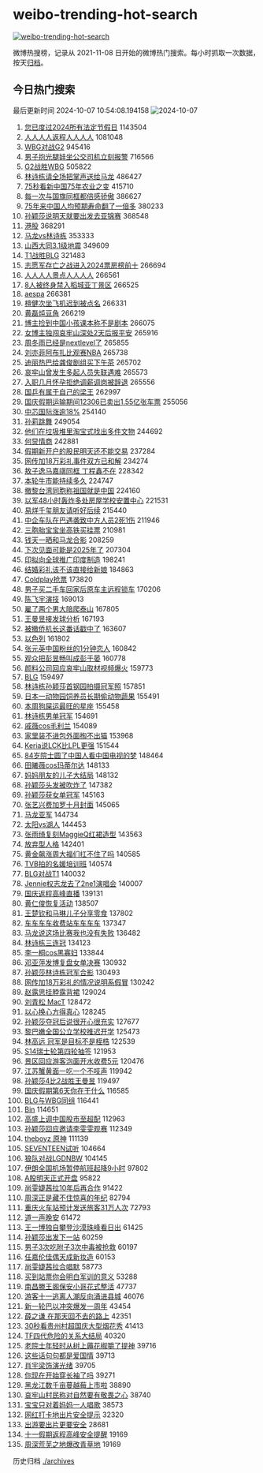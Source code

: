 # weibo-trending-hot-search

[![weibo-trending-hot-search](https://github.com/ameizi/weibo-trending-hot-search/actions/workflows/ci.yml/badge.svg)](https://github.com/ameizi/weibo-trending-hot-search/actions/workflows/ci.yml)

微博热搜榜，记录从 2021-11-08 日开始的微博热门搜索。每小时抓取一次数据，按天[归档](./archives)。

## 今日热门搜索

<!-- BEGIN --> 
最后更新时间 2024-10-07 10:54:08.194158 
![2024-10-07](https://imgs-storage.s3.us-east-005.backblazeb2.com/20241007/2024-10-07.png?versionId=4_z8fbbed132d73df8689c40f13_f114a6f9c9efbf4c6_d20241007_m025408_c005_v0501025_t0023_u01728269648126) 
1. [您已度过2024所有法定节假日](https://s.weibo.com/weibo?q=%E6%82%A8%E5%B7%B2%E5%BA%A6%E8%BF%872024%E6%89%80%E6%9C%89%E6%B3%95%E5%AE%9A%E8%8A%82%E5%81%87%E6%97%A5&t=31&band_rank=2&Refer=top) 1143504
1. [人人人人返程人人人人](https://s.weibo.com/weibo?q=%23%E4%BA%BA%E4%BA%BA%E4%BA%BA%E4%BA%BA%E8%BF%94%E7%A8%8B%E4%BA%BA%E4%BA%BA%E4%BA%BA%E4%BA%BA%23&t=31&band_rank=8&Refer=top) 1081048
1. [WBG对战G2](https://s.weibo.com/weibo?q=%23WBG%E5%AF%B9%E6%88%98G2%23&t=31&band_rank=1&Refer=top) 945416
1. [男子抱光腿娃坐公交司机立刻报警](https://s.weibo.com/weibo?q=%23%E7%94%B7%E5%AD%90%E6%8A%B1%E5%85%89%E8%85%BF%E5%A8%83%E5%9D%90%E5%85%AC%E4%BA%A4%E5%8F%B8%E6%9C%BA%E7%AB%8B%E5%88%BB%E6%8A%A5%E8%AD%A6%23&t=31&band_rank=7&Refer=top) 716566
1. [G2战胜WBG](https://s.weibo.com/weibo?q=G2%E6%88%98%E8%83%9CWBG&t=31&band_rank=15&Refer=top) 505822
1. [林诗栋请全场把掌声送给马龙](https://s.weibo.com/weibo?q=%23%E6%9E%97%E8%AF%97%E6%A0%8B%E8%AF%B7%E5%85%A8%E5%9C%BA%E6%8A%8A%E6%8E%8C%E5%A3%B0%E9%80%81%E7%BB%99%E9%A9%AC%E9%BE%99%23&t=31&band_rank=2&Refer=top) 486427
1. [75秒看新中国75年农业之变](https://s.weibo.com/weibo?q=%2375%E7%A7%92%E7%9C%8B%E6%96%B0%E4%B8%AD%E5%9B%BD75%E5%B9%B4%E5%86%9C%E4%B8%9A%E4%B9%8B%E5%8F%98%23&t=31&band_rank=3&Refer=top) 415710
1. [每一次与国旗同框都倍感骄傲](https://s.weibo.com/weibo?q=%23%E6%AF%8F%E4%B8%80%E6%AC%A1%E4%B8%8E%E5%9B%BD%E6%97%97%E5%90%8C%E6%A1%86%E9%83%BD%E5%80%8D%E6%84%9F%E9%AA%84%E5%82%B2%23&t=31&band_rank=3&Refer=top) 386627
1. [75年来中国人均预期寿命翻了一倍多](https://s.weibo.com/weibo?q=%2375%E5%B9%B4%E6%9D%A5%E4%B8%AD%E5%9B%BD%E4%BA%BA%E5%9D%87%E9%A2%84%E6%9C%9F%E5%AF%BF%E5%91%BD%E7%BF%BB%E4%BA%86%E4%B8%80%E5%80%8D%E5%A4%9A%23&t=31&band_rank=4&Refer=top) 380233
1. [孙颖莎说明天就要出发去亚锦赛](https://s.weibo.com/weibo?q=%23%E5%AD%99%E9%A2%96%E8%8E%8E%E8%AF%B4%E6%98%8E%E5%A4%A9%E5%B0%B1%E8%A6%81%E5%87%BA%E5%8F%91%E5%8E%BB%E4%BA%9A%E9%94%A6%E8%B5%9B%23&t=31&band_rank=4&Refer=top) 368548
1. [港股](https://s.weibo.com/weibo?q=%23%E6%B8%AF%E8%82%A1%23&t=31&band_rank=5&Refer=top) 368291
1. [马龙vs林诗栋](https://s.weibo.com/weibo?q=%23%E9%A9%AC%E9%BE%99vs%E6%9E%97%E8%AF%97%E6%A0%8B%23&t=31&band_rank=5&Refer=top) 353333
1. [山西大同3.1级地震](https://s.weibo.com/weibo?q=%23%E5%B1%B1%E8%A5%BF%E5%A4%A7%E5%90%8C3.1%E7%BA%A7%E5%9C%B0%E9%9C%87%23&t=31&band_rank=6&Refer=top) 349609
1. [T1战胜BLG](https://s.weibo.com/weibo?q=T1%E6%88%98%E8%83%9CBLG&t=31&band_rank=6&Refer=top) 321483
1. [志愿军存亡之战进入2024票房榜前十](https://s.weibo.com/weibo?q=%23%E5%BF%97%E6%84%BF%E5%86%9B%E5%AD%98%E4%BA%A1%E4%B9%8B%E6%88%98%E8%BF%9B%E5%85%A52024%E7%A5%A8%E6%88%BF%E6%A6%9C%E5%89%8D%E5%8D%81%23&t=31&band_rank=9&Refer=top) 266694
1. [人人人人景点人人人人](https://s.weibo.com/weibo?q=%23%E4%BA%BA%E4%BA%BA%E4%BA%BA%E4%BA%BA%E6%99%AF%E7%82%B9%E4%BA%BA%E4%BA%BA%E4%BA%BA%E4%BA%BA%23&t=31&band_rank=10&Refer=top) 266561
1. [8人被终身禁入稻城亚丁景区](https://s.weibo.com/weibo?q=%238%E4%BA%BA%E8%A2%AB%E7%BB%88%E8%BA%AB%E7%A6%81%E5%85%A5%E7%A8%BB%E5%9F%8E%E4%BA%9A%E4%B8%81%E6%99%AF%E5%8C%BA%23&t=31&band_rank=11&Refer=top) 266525
1. [aespa](https://s.weibo.com/weibo?q=aespa&t=31&band_rank=12&Refer=top) 266381
1. [檀健次坐飞机迟到被点名](https://s.weibo.com/weibo?q=%23%E6%AA%80%E5%81%A5%E6%AC%A1%E5%9D%90%E9%A3%9E%E6%9C%BA%E8%BF%9F%E5%88%B0%E8%A2%AB%E7%82%B9%E5%90%8D%23&t=31&band_rank=13&Refer=top) 266331
1. [黄磊炖豆角](https://s.weibo.com/weibo?q=%E9%BB%84%E7%A3%8A%E7%82%96%E8%B1%86%E8%A7%92&t=31&band_rank=14&Refer=top) 266219
1. [博主捡到中国小孩课本称不是剧本](https://s.weibo.com/weibo?q=%23%E5%8D%9A%E4%B8%BB%E6%8D%A1%E5%88%B0%E4%B8%AD%E5%9B%BD%E5%B0%8F%E5%AD%A9%E8%AF%BE%E6%9C%AC%E7%A7%B0%E4%B8%8D%E6%98%AF%E5%89%A7%E6%9C%AC%23&t=31&band_rank=16&Refer=top) 266075
1. [女博主独闯哀牢山深处2天后报平安](https://s.weibo.com/weibo?q=%23%E5%A5%B3%E5%8D%9A%E4%B8%BB%E7%8B%AC%E9%97%AF%E5%93%80%E7%89%A2%E5%B1%B1%E6%B7%B1%E5%A4%842%E5%A4%A9%E5%90%8E%E6%8A%A5%E5%B9%B3%E5%AE%89%23&t=31&band_rank=17&Refer=top) 265916
1. [周冬雨已经是nextlevel了](https://s.weibo.com/weibo?q=%E5%91%A8%E5%86%AC%E9%9B%A8%E5%B7%B2%E7%BB%8F%E6%98%AFnextlevel%E4%BA%86&t=31&band_rank=18&Refer=top) 265855
1. [刘亦菲阿布扎比观赛NBA](https://s.weibo.com/weibo?q=%23%E5%88%98%E4%BA%A6%E8%8F%B2%E9%98%BF%E5%B8%83%E6%89%8E%E6%AF%94%E8%A7%82%E8%B5%9BNBA%23&t=31&band_rank=19&Refer=top) 265738
1. [迪丽热巴给龚俊剧组买下午茶](https://s.weibo.com/weibo?q=%E8%BF%AA%E4%B8%BD%E7%83%AD%E5%B7%B4%E7%BB%99%E9%BE%9A%E4%BF%8A%E5%89%A7%E7%BB%84%E4%B9%B0%E4%B8%8B%E5%8D%88%E8%8C%B6&t=31&band_rank=20&Refer=top) 265702
1. [哀牢山曾发生多起人员失联遇难](https://s.weibo.com/weibo?q=%23%E5%93%80%E7%89%A2%E5%B1%B1%E6%9B%BE%E5%8F%91%E7%94%9F%E5%A4%9A%E8%B5%B7%E4%BA%BA%E5%91%98%E5%A4%B1%E8%81%94%E9%81%87%E9%9A%BE%23&t=31&band_rank=21&Refer=top) 265573
1. [入职几月怀孕拒绝调薪调岗被辞退](https://s.weibo.com/weibo?q=%23%E5%85%A5%E8%81%8C%E5%87%A0%E6%9C%88%E6%80%80%E5%AD%95%E6%8B%92%E7%BB%9D%E8%B0%83%E8%96%AA%E8%B0%83%E5%B2%97%E8%A2%AB%E8%BE%9E%E9%80%80%23&t=31&band_rank=22&Refer=top) 265556
1. [国乒有属于自己的梁王](https://s.weibo.com/weibo?q=%E5%9B%BD%E4%B9%92%E6%9C%89%E5%B1%9E%E4%BA%8E%E8%87%AA%E5%B7%B1%E7%9A%84%E6%A2%81%E7%8E%8B&t=31&band_rank=32&Refer=top) 262997
1. [国庆假期运输期间12306已卖出1.55亿张车票](https://s.weibo.com/weibo?q=%23%E5%9B%BD%E5%BA%86%E5%81%87%E6%9C%9F%E8%BF%90%E8%BE%93%E6%9C%9F%E9%97%B412306%E5%B7%B2%E5%8D%96%E5%87%BA1.55%E4%BA%BF%E5%BC%A0%E8%BD%A6%E7%A5%A8%23&t=31&band_rank=9&Refer=top) 255056
1. [中芯国际涨逾18%](https://s.weibo.com/weibo?q=%23%E4%B8%AD%E8%8A%AF%E5%9B%BD%E9%99%85%E6%B6%A8%E9%80%BE18%25%23&t=31&band_rank=10&Refer=top) 254140
1. [孙莉跳舞](https://s.weibo.com/weibo?q=%E5%AD%99%E8%8E%89%E8%B7%B3%E8%88%9E&t=31&band_rank=11&Refer=top) 249054
1. [他们在垃圾堆里淘宝式找出多件文物](https://s.weibo.com/weibo?q=%23%E4%BB%96%E4%BB%AC%E5%9C%A8%E5%9E%83%E5%9C%BE%E5%A0%86%E9%87%8C%E6%B7%98%E5%AE%9D%E5%BC%8F%E6%89%BE%E5%87%BA%E5%A4%9A%E4%BB%B6%E6%96%87%E7%89%A9%23&t=31&band_rank=10&Refer=top) 244692
1. [何炅情商](https://s.weibo.com/weibo?q=%E4%BD%95%E7%82%85%E6%83%85%E5%95%86&t=31&band_rank=13&Refer=top) 242881
1. [假期新开户的股民明天还不能交易](https://s.weibo.com/weibo?q=%23%E5%81%87%E6%9C%9F%E6%96%B0%E5%BC%80%E6%88%B7%E7%9A%84%E8%82%A1%E6%B0%91%E6%98%8E%E5%A4%A9%E8%BF%98%E4%B8%8D%E8%83%BD%E4%BA%A4%E6%98%93%23&t=31&band_rank=14&Refer=top) 237284
1. [网传加18万彩礼事件双方已和解](https://s.weibo.com/weibo?q=%23%E7%BD%91%E4%BC%A0%E5%8A%A018%E4%B8%87%E5%BD%A9%E7%A4%BC%E4%BA%8B%E4%BB%B6%E5%8F%8C%E6%96%B9%E5%B7%B2%E5%92%8C%E8%A7%A3%23&t=31&band_rank=15&Refer=top) 234274
1. [敖子逸马嘉祺同框 丁程鑫不在](https://s.weibo.com/weibo?q=%E6%95%96%E5%AD%90%E9%80%B8%E9%A9%AC%E5%98%89%E7%A5%BA%E5%90%8C%E6%A1%86%20%E4%B8%81%E7%A8%8B%E9%91%AB%E4%B8%8D%E5%9C%A8&t=31&band_rank=23&Refer=top) 228342
1. [本轮牛市能持续多久](https://s.weibo.com/weibo?q=%23%E6%9C%AC%E8%BD%AE%E7%89%9B%E5%B8%82%E8%83%BD%E6%8C%81%E7%BB%AD%E5%A4%9A%E4%B9%85%23&t=31&band_rank=17&Refer=top) 224747
1. [撤黎台湾同胞称祖国就是中国](https://s.weibo.com/weibo?q=%23%E6%92%A4%E9%BB%8E%E5%8F%B0%E6%B9%BE%E5%90%8C%E8%83%9E%E7%A7%B0%E7%A5%96%E5%9B%BD%E5%B0%B1%E6%98%AF%E4%B8%AD%E5%9B%BD%23&t=31&band_rank=35&Refer=top) 224160
1. [以军48小时轰炸多处房屋学校安置中心](https://s.weibo.com/weibo?q=%23%E4%BB%A5%E5%86%9B48%E5%B0%8F%E6%97%B6%E8%BD%B0%E7%82%B8%E5%A4%9A%E5%A4%84%E6%88%BF%E5%B1%8B%E5%AD%A6%E6%A0%A1%E5%AE%89%E7%BD%AE%E4%B8%AD%E5%BF%83%23&t=31&band_rank=35&Refer=top) 221531
1. [易烊千玺朋友请听好后续](https://s.weibo.com/weibo?q=%23%E6%98%93%E7%83%8A%E5%8D%83%E7%8E%BA%E6%9C%8B%E5%8F%8B%E8%AF%B7%E5%90%AC%E5%A5%BD%E5%90%8E%E7%BB%AD%23&t=31&band_rank=19&Refer=top) 215440
1. [中企车队在巴遇袭致中方人员2死1伤](https://s.weibo.com/weibo?q=%23%E4%B8%AD%E4%BC%81%E8%BD%A6%E9%98%9F%E5%9C%A8%E5%B7%B4%E9%81%87%E8%A2%AD%E8%87%B4%E4%B8%AD%E6%96%B9%E4%BA%BA%E5%91%982%E6%AD%BB1%E4%BC%A4%23&t=31&band_rank=12&Refer=top) 211946
1. [三胞胎宝宝坐高铁买挂票](https://s.weibo.com/weibo?q=%23%E4%B8%89%E8%83%9E%E8%83%8E%E5%AE%9D%E5%AE%9D%E5%9D%90%E9%AB%98%E9%93%81%E4%B9%B0%E6%8C%82%E7%A5%A8%23&t=31&band_rank=24&Refer=top) 210981
1. [钱天一晒和马龙合影](https://s.weibo.com/weibo?q=%E9%92%B1%E5%A4%A9%E4%B8%80%E6%99%92%E5%92%8C%E9%A9%AC%E9%BE%99%E5%90%88%E5%BD%B1&t=31&band_rank=21&Refer=top) 208259
1. [下次见面可能是2025年了](https://s.weibo.com/weibo?q=%23%E4%B8%8B%E6%AC%A1%E8%A7%81%E9%9D%A2%E5%8F%AF%E8%83%BD%E6%98%AF2025%E5%B9%B4%E4%BA%86%23&t=31&band_rank=48&Refer=top) 207304
1. [印拟向全球推广印度制造](https://s.weibo.com/weibo?q=%23%E5%8D%B0%E6%8B%9F%E5%90%91%E5%85%A8%E7%90%83%E6%8E%A8%E5%B9%BF%E5%8D%B0%E5%BA%A6%E5%88%B6%E9%80%A0%23&t=31&band_rank=28&Refer=top) 198241
1. [结婚彩礼该不该直接给新娘](https://s.weibo.com/weibo?q=%23%E7%BB%93%E5%A9%9A%E5%BD%A9%E7%A4%BC%E8%AF%A5%E4%B8%8D%E8%AF%A5%E7%9B%B4%E6%8E%A5%E7%BB%99%E6%96%B0%E5%A8%98%23&t=31&band_rank=24&Refer=top) 184863
1. [Coldplay抢票](https://s.weibo.com/weibo?q=Coldplay%E6%8A%A2%E7%A5%A8&t=31&band_rank=26&Refer=top) 173820
1. [男子买二手车回家后原车主远程锁车](https://s.weibo.com/weibo?q=%23%E7%94%B7%E5%AD%90%E4%B9%B0%E4%BA%8C%E6%89%8B%E8%BD%A6%E5%9B%9E%E5%AE%B6%E5%90%8E%E5%8E%9F%E8%BD%A6%E4%B8%BB%E8%BF%9C%E7%A8%8B%E9%94%81%E8%BD%A6%23&t=31&band_rank=28&Refer=top) 170206
1. [陈飞宇演技](https://s.weibo.com/weibo?q=%E9%99%88%E9%A3%9E%E5%AE%87%E6%BC%94%E6%8A%80&t=31&band_rank=29&Refer=top) 169013
1. [雇了两个男大陪爬泰山](https://s.weibo.com/weibo?q=%E9%9B%87%E4%BA%86%E4%B8%A4%E4%B8%AA%E7%94%B7%E5%A4%A7%E9%99%AA%E7%88%AC%E6%B3%B0%E5%B1%B1&t=31&band_rank=14&Refer=top) 167805
1. [王曼昱接发球分析](https://s.weibo.com/weibo?q=%E7%8E%8B%E6%9B%BC%E6%98%B1%E6%8E%A5%E5%8F%91%E7%90%83%E5%88%86%E6%9E%90&t=31&band_rank=25&Refer=top) 167193
1. [被撤侨机长这番话戳中了](https://s.weibo.com/weibo?q=%23%E8%A2%AB%E6%92%A4%E4%BE%A8%E6%9C%BA%E9%95%BF%E8%BF%99%E7%95%AA%E8%AF%9D%E6%88%B3%E4%B8%AD%E4%BA%86%23&t=31&band_rank=10&Refer=top) 163607
1. [以色列](https://s.weibo.com/weibo?q=%E4%BB%A5%E8%89%B2%E5%88%97&t=31&band_rank=13&Refer=top) 161802
1. [张元英中国粉丝的1分钟恋人](https://s.weibo.com/weibo?q=%23%E5%BC%A0%E5%85%83%E8%8B%B1%E4%B8%AD%E5%9B%BD%E7%B2%89%E4%B8%9D%E7%9A%841%E5%88%86%E9%92%9F%E6%81%8B%E4%BA%BA%23&t=31&band_rank=26&Refer=top) 160842
1. [观众把彭昱畅叫成彭于晏](https://s.weibo.com/weibo?q=%E8%A7%82%E4%BC%97%E6%8A%8A%E5%BD%AD%E6%98%B1%E7%95%85%E5%8F%AB%E6%88%90%E5%BD%AD%E4%BA%8E%E6%99%8F&t=31&band_rank=15&Refer=top) 160778
1. [颜料公司回应哀牢山取材视频爆火](https://s.weibo.com/weibo?q=%23%E9%A2%9C%E6%96%99%E5%85%AC%E5%8F%B8%E5%9B%9E%E5%BA%94%E5%93%80%E7%89%A2%E5%B1%B1%E5%8F%96%E6%9D%90%E8%A7%86%E9%A2%91%E7%88%86%E7%81%AB%23&t=31&band_rank=49&Refer=top) 159773
1. [BLG](https://s.weibo.com/weibo?q=BLG&t=31&band_rank=27&Refer=top) 159497
1. [林诗栋孙颖莎首钢园拍摄冠军照](https://s.weibo.com/weibo?q=%E6%9E%97%E8%AF%97%E6%A0%8B%E5%AD%99%E9%A2%96%E8%8E%8E%E9%A6%96%E9%92%A2%E5%9B%AD%E6%8B%8D%E6%91%84%E5%86%A0%E5%86%9B%E7%85%A7&t=31&band_rank=31&Refer=top) 157851
1. [日本一动物园饲养员长期偷动物蔬果](https://s.weibo.com/weibo?q=%23%E6%97%A5%E6%9C%AC%E4%B8%80%E5%8A%A8%E7%89%A9%E5%9B%AD%E9%A5%B2%E5%85%BB%E5%91%98%E9%95%BF%E6%9C%9F%E5%81%B7%E5%8A%A8%E7%89%A9%E8%94%AC%E6%9E%9C%23&t=31&band_rank=23&Refer=top) 155491
1. [本周狗屎运最旺的星座](https://s.weibo.com/weibo?q=%E6%9C%AC%E5%91%A8%E7%8B%97%E5%B1%8E%E8%BF%90%E6%9C%80%E6%97%BA%E7%9A%84%E6%98%9F%E5%BA%A7&t=31&band_rank=24&Refer=top) 155458
1. [林诗栋男单冠军](https://s.weibo.com/weibo?q=%23%E6%9E%97%E8%AF%97%E6%A0%8B%E7%94%B7%E5%8D%95%E5%86%A0%E5%86%9B%23&t=31&band_rank=28&Refer=top) 154691
1. [戚薇cos毛利兰](https://s.weibo.com/weibo?q=%23%E6%88%9A%E8%96%87cos%E6%AF%9B%E5%88%A9%E5%85%B0%23&t=31&band_rank=29&Refer=top) 154089
1. [家里装不进包外面掏不出猫](https://s.weibo.com/weibo?q=%E5%AE%B6%E9%87%8C%E8%A3%85%E4%B8%8D%E8%BF%9B%E5%8C%85%E5%A4%96%E9%9D%A2%E6%8E%8F%E4%B8%8D%E5%87%BA%E7%8C%AB&t=31&band_rank=32&Refer=top) 153968
1. [Keria说LCK比LPL更强](https://s.weibo.com/weibo?q=%23Keria%E8%AF%B4LCK%E6%AF%94LPL%E6%9B%B4%E5%BC%BA%23&t=31&band_rank=33&Refer=top) 151544
1. [84岁院士圆了中国人看中国电视的梦](https://s.weibo.com/weibo?q=%2384%E5%B2%81%E9%99%A2%E5%A3%AB%E5%9C%86%E4%BA%86%E4%B8%AD%E5%9B%BD%E4%BA%BA%E7%9C%8B%E4%B8%AD%E5%9B%BD%E7%94%B5%E8%A7%86%E7%9A%84%E6%A2%A6%23&t=31&band_rank=10&Refer=top) 148464
1. [田曦薇cos玛蒂尔达](https://s.weibo.com/weibo?q=%E7%94%B0%E6%9B%A6%E8%96%87cos%E7%8E%9B%E8%92%82%E5%B0%94%E8%BE%BE&t=31&band_rank=39&Refer=top) 148133
1. [妈妈朋友的儿子大结局](https://s.weibo.com/weibo?q=%E5%A6%88%E5%A6%88%E6%9C%8B%E5%8F%8B%E7%9A%84%E5%84%BF%E5%AD%90%E5%A4%A7%E7%BB%93%E5%B1%80&t=31&band_rank=30&Refer=top) 148132
1. [孙颖莎头发被吹炸了](https://s.weibo.com/weibo?q=%23%E5%AD%99%E9%A2%96%E8%8E%8E%E5%A4%B4%E5%8F%91%E8%A2%AB%E5%90%B9%E7%82%B8%E4%BA%86%23&t=31&band_rank=31&Refer=top) 147382
1. [孙颖莎获女单冠军](https://s.weibo.com/weibo?q=%E5%AD%99%E9%A2%96%E8%8E%8E%E8%8E%B7%E5%A5%B3%E5%8D%95%E5%86%A0%E5%86%9B&t=31&band_rank=32&Refer=top) 145163
1. [张艺兴费加罗十月封面](https://s.weibo.com/weibo?q=%23%E5%BC%A0%E8%89%BA%E5%85%B4%E8%B4%B9%E5%8A%A0%E7%BD%97%E5%8D%81%E6%9C%88%E5%B0%81%E9%9D%A2%23&t=31&band_rank=35&Refer=top) 145065
1. [马龙亚军](https://s.weibo.com/weibo?q=%23%E9%A9%AC%E9%BE%99%E4%BA%9A%E5%86%9B%23&t=31&band_rank=33&Refer=top) 144734
1. [太阳vs湖人](https://s.weibo.com/weibo?q=%23%E5%A4%AA%E9%98%B3vs%E6%B9%96%E4%BA%BA%23&t=31&band_rank=36&Refer=top) 144453
1. [张雨绮复刻MaggieQ红裙造型](https://s.weibo.com/weibo?q=%23%E5%BC%A0%E9%9B%A8%E7%BB%AE%E5%A4%8D%E5%88%BBMaggieQ%E7%BA%A2%E8%A3%99%E9%80%A0%E5%9E%8B%23&t=31&band_rank=34&Refer=top) 143563
1. [放弃型人格](https://s.weibo.com/weibo?q=%E6%94%BE%E5%BC%83%E5%9E%8B%E4%BA%BA%E6%A0%BC&t=31&band_rank=25&Refer=top) 142401
1. [黄金飙涨周大福们扛不住了吗](https://s.weibo.com/weibo?q=%23%E9%BB%84%E9%87%91%E9%A3%99%E6%B6%A8%E5%91%A8%E5%A4%A7%E7%A6%8F%E4%BB%AC%E6%89%9B%E4%B8%8D%E4%BD%8F%E4%BA%86%E5%90%97%23&t=31&band_rank=36&Refer=top) 140585
1. [TVB拍的名媛培训班](https://s.weibo.com/weibo?q=TVB%E6%8B%8D%E7%9A%84%E5%90%8D%E5%AA%9B%E5%9F%B9%E8%AE%AD%E7%8F%AD&t=31&band_rank=26&Refer=top) 140574
1. [BLG对战T1](https://s.weibo.com/weibo?q=%23BLG%E5%AF%B9%E6%88%98T1%23&t=31&band_rank=37&Refer=top) 140032
1. [Jennie权志龙去了2ne1演唱会](https://s.weibo.com/weibo?q=%23Jennie%E6%9D%83%E5%BF%97%E9%BE%99%E5%8E%BB%E4%BA%862ne1%E6%BC%94%E5%94%B1%E4%BC%9A%23&t=31&band_rank=38&Refer=top) 140007
1. [国庆返程高峰直播](https://s.weibo.com/weibo?q=%23%E5%9B%BD%E5%BA%86%E8%BF%94%E7%A8%8B%E9%AB%98%E5%B3%B0%E7%9B%B4%E6%92%AD%23&t=31&band_rank=37&Refer=top) 139131
1. [黄仁俊恢复活动](https://s.weibo.com/weibo?q=%E9%BB%84%E4%BB%81%E4%BF%8A%E6%81%A2%E5%A4%8D%E6%B4%BB%E5%8A%A8&t=31&band_rank=27&Refer=top) 138507
1. [王楚钦和马琳儿子分享零食](https://s.weibo.com/weibo?q=%23%E7%8E%8B%E6%A5%9A%E9%92%A6%E5%92%8C%E9%A9%AC%E7%90%B3%E5%84%BF%E5%AD%90%E5%88%86%E4%BA%AB%E9%9B%B6%E9%A3%9F%23&t=31&band_rank=28&Refer=top) 137802
1. [车车车车收费站车车车车](https://s.weibo.com/weibo?q=%23%E8%BD%A6%E8%BD%A6%E8%BD%A6%E8%BD%A6%E6%94%B6%E8%B4%B9%E7%AB%99%E8%BD%A6%E8%BD%A6%E8%BD%A6%E8%BD%A6%23&t=31&band_rank=39&Refer=top) 137347
1. [马龙说这场比赛我也没有失败](https://s.weibo.com/weibo?q=%23%E9%A9%AC%E9%BE%99%E8%AF%B4%E8%BF%99%E5%9C%BA%E6%AF%94%E8%B5%9B%E6%88%91%E4%B9%9F%E6%B2%A1%E6%9C%89%E5%A4%B1%E8%B4%A5%23&t=31&band_rank=40&Refer=top) 136482
1. [林诗栋三连冠](https://s.weibo.com/weibo?q=%23%E6%9E%97%E8%AF%97%E6%A0%8B%E4%B8%89%E8%BF%9E%E5%86%A0%23&t=31&band_rank=41&Refer=top) 134123
1. [李一桐cos黑寡妇](https://s.weibo.com/weibo?q=%23%E6%9D%8E%E4%B8%80%E6%A1%90cos%E9%BB%91%E5%AF%A1%E5%A6%87%23&t=31&band_rank=42&Refer=top) 133844
1. [邓亚萍发博复盘女单决赛](https://s.weibo.com/weibo?q=%E9%82%93%E4%BA%9A%E8%90%8D%E5%8F%91%E5%8D%9A%E5%A4%8D%E7%9B%98%E5%A5%B3%E5%8D%95%E5%86%B3%E8%B5%9B&t=31&band_rank=31&Refer=top) 130932
1. [孙颖莎林诗栋冠军合影](https://s.weibo.com/weibo?q=%23%E5%AD%99%E9%A2%96%E8%8E%8E%E6%9E%97%E8%AF%97%E6%A0%8B%E5%86%A0%E5%86%9B%E5%90%88%E5%BD%B1%23&t=31&band_rank=43&Refer=top) 130493
1. [网传加18万彩礼的情况说明系假冒](https://s.weibo.com/weibo?q=%23%E7%BD%91%E4%BC%A0%E5%8A%A018%E4%B8%87%E5%BD%A9%E7%A4%BC%E7%9A%84%E6%83%85%E5%86%B5%E8%AF%B4%E6%98%8E%E7%B3%BB%E5%81%87%E5%86%92%23&t=31&band_rank=33&Refer=top) 130242
1. [赵露思挂脖露背裙](https://s.weibo.com/weibo?q=%23%E8%B5%B5%E9%9C%B2%E6%80%9D%E6%8C%82%E8%84%96%E9%9C%B2%E8%83%8C%E8%A3%99%23&t=31&band_rank=44&Refer=top) 129024
1. [刘青松 MacT](https://s.weibo.com/weibo?q=%E5%88%98%E9%9D%92%E6%9D%BE%20MacT&t=31&band_rank=34&Refer=top) 128472
1. [以心换心方得真心](https://s.weibo.com/weibo?q=%23%E4%BB%A5%E5%BF%83%E6%8D%A2%E5%BF%83%E6%96%B9%E5%BE%97%E7%9C%9F%E5%BF%83%23&t=31&band_rank=45&Refer=top) 128245
1. [孙颖莎夺冠后说很开心很充实](https://s.weibo.com/weibo?q=%23%E5%AD%99%E9%A2%96%E8%8E%8E%E5%A4%BA%E5%86%A0%E5%90%8E%E8%AF%B4%E5%BE%88%E5%BC%80%E5%BF%83%E5%BE%88%E5%85%85%E5%AE%9E%23&t=31&band_rank=41&Refer=top) 127677
1. [黎巴嫩全国公立学校推迟开学](https://s.weibo.com/weibo?q=%23%E9%BB%8E%E5%B7%B4%E5%AB%A9%E5%85%A8%E5%9B%BD%E5%85%AC%E7%AB%8B%E5%AD%A6%E6%A0%A1%E6%8E%A8%E8%BF%9F%E5%BC%80%E5%AD%A6%23&t=31&band_rank=36&Refer=top) 125473
1. [林高远 冠军是目标不是桎梏](https://s.weibo.com/weibo?q=%E6%9E%97%E9%AB%98%E8%BF%9C%20%E5%86%A0%E5%86%9B%E6%98%AF%E7%9B%AE%E6%A0%87%E4%B8%8D%E6%98%AF%E6%A1%8E%E6%A2%8F&t=31&band_rank=46&Refer=top) 122539
1. [S14瑞士轮第四轮抽签](https://s.weibo.com/weibo?q=%23S14%E7%91%9E%E5%A3%AB%E8%BD%AE%E7%AC%AC%E5%9B%9B%E8%BD%AE%E6%8A%BD%E7%AD%BE%23&t=31&band_rank=37&Refer=top) 121953
1. [景区回应游客泡面开水收费5元](https://s.weibo.com/weibo?q=%23%E6%99%AF%E5%8C%BA%E5%9B%9E%E5%BA%94%E6%B8%B8%E5%AE%A2%E6%B3%A1%E9%9D%A2%E5%BC%80%E6%B0%B4%E6%94%B6%E8%B4%B95%E5%85%83%23&t=31&band_rank=39&Refer=top) 120476
1. [江苏蟹黄面一吃一个不吱声](https://s.weibo.com/weibo?q=%23%E6%B1%9F%E8%8B%8F%E8%9F%B9%E9%BB%84%E9%9D%A2%E4%B8%80%E5%90%83%E4%B8%80%E4%B8%AA%E4%B8%8D%E5%90%B1%E5%A3%B0%23&t=31&band_rank=40&Refer=top) 119942
1. [孙颖莎4比2战胜王曼昱](https://s.weibo.com/weibo?q=%23%E5%AD%99%E9%A2%96%E8%8E%8E4%E6%AF%942%E6%88%98%E8%83%9C%E7%8E%8B%E6%9B%BC%E6%98%B1%23&t=31&band_rank=47&Refer=top) 119497
1. [国庆假期第6天你在干什么](https://s.weibo.com/weibo?q=%23%E5%9B%BD%E5%BA%86%E5%81%87%E6%9C%9F%E7%AC%AC6%E5%A4%A9%E4%BD%A0%E5%9C%A8%E5%B9%B2%E4%BB%80%E4%B9%88%23&t=31&band_rank=48&Refer=top) 116585
1. [BLG与WBG同组](https://s.weibo.com/weibo?q=%23BLG%E4%B8%8EWBG%E5%90%8C%E7%BB%84%23&t=31&band_rank=41&Refer=top) 116441
1. [Bin](https://s.weibo.com/weibo?q=Bin&t=31&band_rank=49&Refer=top) 114651
1. [高盛上调中国股市至超配](https://s.weibo.com/weibo?q=%23%E9%AB%98%E7%9B%9B%E4%B8%8A%E8%B0%83%E4%B8%AD%E5%9B%BD%E8%82%A1%E5%B8%82%E8%87%B3%E8%B6%85%E9%85%8D%23&t=31&band_rank=44&Refer=top) 112963
1. [孙颖莎回应邀请李雯雯观赛](https://s.weibo.com/weibo?q=%23%E5%AD%99%E9%A2%96%E8%8E%8E%E5%9B%9E%E5%BA%94%E9%82%80%E8%AF%B7%E6%9D%8E%E9%9B%AF%E9%9B%AF%E8%A7%82%E8%B5%9B%23&t=31&band_rank=42&Refer=top) 112349
1. [theboyz 原神](https://s.weibo.com/weibo?q=theboyz%20%E5%8E%9F%E7%A5%9E&t=31&band_rank=43&Refer=top) 111139
1. [SEVENTEEN试听](https://s.weibo.com/weibo?q=SEVENTEEN%E8%AF%95%E5%90%AC&t=31&band_rank=45&Refer=top) 104664
1. [狼队对战LGDNBW](https://s.weibo.com/weibo?q=%23%E7%8B%BC%E9%98%9F%E5%AF%B9%E6%88%98LGDNBW%23&t=31&band_rank=50&Refer=top) 104145
1. [伊朗全国机场暂停航班起降9小时](https://s.weibo.com/weibo?q=%23%E4%BC%8A%E6%9C%97%E5%85%A8%E5%9B%BD%E6%9C%BA%E5%9C%BA%E6%9A%82%E5%81%9C%E8%88%AA%E7%8F%AD%E8%B5%B7%E9%99%8D9%E5%B0%8F%E6%97%B6%23&t=31&band_rank=46&Refer=top) 97802
1. [A股明天正式开盘](https://s.weibo.com/weibo?q=%23A%E8%82%A1%E6%98%8E%E5%A4%A9%E6%AD%A3%E5%BC%8F%E5%BC%80%E7%9B%98%23&t=31&band_rank=22&Refer=top) 95822
1. [尚雯婕茜拉10年后再合作](https://s.weibo.com/weibo?q=%E5%B0%9A%E9%9B%AF%E5%A9%95%E8%8C%9C%E6%8B%8910%E5%B9%B4%E5%90%8E%E5%86%8D%E5%90%88%E4%BD%9C&t=31&band_rank=50&Refer=top) 91422
1. [周深正是藏不住惊喜的年纪](https://s.weibo.com/weibo?q=%23%E5%91%A8%E6%B7%B1%E6%AD%A3%E6%98%AF%E8%97%8F%E4%B8%8D%E4%BD%8F%E6%83%8A%E5%96%9C%E7%9A%84%E5%B9%B4%E7%BA%AA%23&t=31&band_rank=36&Refer=top) 82794
1. [重庆火车站预计发送旅客31万人次](https://s.weibo.com/weibo?q=%23%E9%87%8D%E5%BA%86%E7%81%AB%E8%BD%A6%E7%AB%99%E9%A2%84%E8%AE%A1%E5%8F%91%E9%80%81%E6%97%85%E5%AE%A231%E4%B8%87%E4%BA%BA%E6%AC%A1%23&t=31&band_rank=10&Refer=top) 72793
1. [道一声晚安](https://s.weibo.com/weibo?q=%23%E9%81%93%E4%B8%80%E5%A3%B0%E6%99%9A%E5%AE%89%23&t=31&band_rank=46&Refer=top) 61472
1. [王一博独自攀登沙漠珠峰看日出](https://s.weibo.com/weibo?q=%23%E7%8E%8B%E4%B8%80%E5%8D%9A%E7%8B%AC%E8%87%AA%E6%94%80%E7%99%BB%E6%B2%99%E6%BC%A0%E7%8F%A0%E5%B3%B0%E7%9C%8B%E6%97%A5%E5%87%BA%23&t=31&band_rank=46&Refer=top) 61425
1. [孙颖莎出发下一站](https://s.weibo.com/weibo?q=%23%E5%AD%99%E9%A2%96%E8%8E%8E%E5%87%BA%E5%8F%91%E4%B8%8B%E4%B8%80%E7%AB%99%23&t=31&band_rank=31&Refer=top) 60259
1. [男子3次吃附子3次中毒被抢救](https://s.weibo.com/weibo?q=%23%E7%94%B7%E5%AD%903%E6%AC%A1%E5%90%83%E9%99%84%E5%AD%903%E6%AC%A1%E4%B8%AD%E6%AF%92%E8%A2%AB%E6%8A%A2%E6%95%91%23&t=31&band_rank=30&Refer=top) 60197
1. [任嘉伦佳偶天成新妆造](https://s.weibo.com/weibo?q=%23%E4%BB%BB%E5%98%89%E4%BC%A6%E4%BD%B3%E5%81%B6%E5%A4%A9%E6%88%90%E6%96%B0%E5%A6%86%E9%80%A0%23&t=31&band_rank=47&Refer=top) 60153
1. [尚雯婕茜拉合唱默](https://s.weibo.com/weibo?q=%23%E5%B0%9A%E9%9B%AF%E5%A9%95%E8%8C%9C%E6%8B%89%E5%90%88%E5%94%B1%E9%BB%98%23&t=31&band_rank=50&Refer=top) 58773
1. [买到站票你会明白军训的意义](https://s.weibo.com/weibo?q=%E4%B9%B0%E5%88%B0%E7%AB%99%E7%A5%A8%E4%BD%A0%E4%BC%9A%E6%98%8E%E7%99%BD%E5%86%9B%E8%AE%AD%E7%9A%84%E6%84%8F%E4%B9%89&t=31&band_rank=23&Refer=top) 53288
1. [南昌滕王阁保安小哥花式整活](https://s.weibo.com/weibo?q=%23%E5%8D%97%E6%98%8C%E6%BB%95%E7%8E%8B%E9%98%81%E4%BF%9D%E5%AE%89%E5%B0%8F%E5%93%A5%E8%8A%B1%E5%BC%8F%E6%95%B4%E6%B4%BB%23&t=31&band_rank=10&Refer=top) 47737
1. [游客十一逃离人潮反向涌进县城](https://s.weibo.com/weibo?q=%23%E6%B8%B8%E5%AE%A2%E5%8D%81%E4%B8%80%E9%80%83%E7%A6%BB%E4%BA%BA%E6%BD%AE%E5%8F%8D%E5%90%91%E6%B6%8C%E8%BF%9B%E5%8E%BF%E5%9F%8E%23&t=31&band_rank=5&Refer=top) 46076
1. [新一轮巴以冲突爆发一周年](https://s.weibo.com/weibo?q=%23%E6%96%B0%E4%B8%80%E8%BD%AE%E5%B7%B4%E4%BB%A5%E5%86%B2%E7%AA%81%E7%88%86%E5%8F%91%E4%B8%80%E5%91%A8%E5%B9%B4%23&t=31&band_rank=37&Refer=top) 43454
1. [薛之谦 在那天回不去的路上](https://s.weibo.com/weibo?q=%E8%96%9B%E4%B9%8B%E8%B0%A6%20%E5%9C%A8%E9%82%A3%E5%A4%A9%E5%9B%9E%E4%B8%8D%E5%8E%BB%E7%9A%84%E8%B7%AF%E4%B8%8A&t=31&band_rank=45&Refer=top) 42351
1. [30秒看贵州村超国庆大型烟花秀](https://s.weibo.com/weibo?q=%2330%E7%A7%92%E7%9C%8B%E8%B4%B5%E5%B7%9E%E6%9D%91%E8%B6%85%E5%9B%BD%E5%BA%86%E5%A4%A7%E5%9E%8B%E7%83%9F%E8%8A%B1%E7%A7%80%23&t=31&band_rank=10&Refer=top) 41413
1. [TF四代危险的关系大结局](https://s.weibo.com/weibo?q=%23TF%E5%9B%9B%E4%BB%A3%E5%8D%B1%E9%99%A9%E7%9A%84%E5%85%B3%E7%B3%BB%E5%A4%A7%E7%BB%93%E5%B1%80%23&t=31&band_rank=44&Refer=top) 40320
1. [老院士年轻时从树上薅花椒嚼了提神](https://s.weibo.com/weibo?q=%23%E8%80%81%E9%99%A2%E5%A3%AB%E5%B9%B4%E8%BD%BB%E6%97%B6%E4%BB%8E%E6%A0%91%E4%B8%8A%E8%96%85%E8%8A%B1%E6%A4%92%E5%9A%BC%E4%BA%86%E6%8F%90%E7%A5%9E%23&t=31&band_rank=47&Refer=top) 39716
1. [这些话句句都是爱国情](https://s.weibo.com/weibo?q=%23%E8%BF%99%E4%BA%9B%E8%AF%9D%E5%8F%A5%E5%8F%A5%E9%83%BD%E6%98%AF%E7%88%B1%E5%9B%BD%E6%83%85%23&t=31&band_rank=48&Refer=top) 39713
1. [肖宇梁饰演光绪](https://s.weibo.com/weibo?q=%E8%82%96%E5%AE%87%E6%A2%81%E9%A5%B0%E6%BC%94%E5%85%89%E7%BB%AA&t=31&band_rank=50&Refer=top) 39705
1. [你现在开始穿长袖了吗](https://s.weibo.com/weibo?q=%23%E4%BD%A0%E7%8E%B0%E5%9C%A8%E5%BC%80%E5%A7%8B%E7%A9%BF%E9%95%BF%E8%A2%96%E4%BA%86%E5%90%97%23&t=31&band_rank=31&Refer=top) 39271
1. [黑龙江数千亩蔓越莓上市啦](https://s.weibo.com/weibo?q=%23%E9%BB%91%E9%BE%99%E6%B1%9F%E6%95%B0%E5%8D%83%E4%BA%A9%E8%94%93%E8%B6%8A%E8%8E%93%E4%B8%8A%E5%B8%82%E5%95%A6%23&t=31&band_rank=38&Refer=top) 38890
1. [哀牢山村民称对自然要有敬畏之心](https://s.weibo.com/weibo?q=%23%E5%93%80%E7%89%A2%E5%B1%B1%E6%9D%91%E6%B0%91%E7%A7%B0%E5%AF%B9%E8%87%AA%E7%84%B6%E8%A6%81%E6%9C%89%E6%95%AC%E7%95%8F%E4%B9%8B%E5%BF%83%23&t=31&band_rank=23&Refer=top) 38740
1. [宝宝只对着妈妈一人唱歌](https://s.weibo.com/weibo?q=%E5%AE%9D%E5%AE%9D%E5%8F%AA%E5%AF%B9%E7%9D%80%E5%A6%88%E5%A6%88%E4%B8%80%E4%BA%BA%E5%94%B1%E6%AD%8C&t=31&band_rank=49&Refer=top) 38573
1. [网红打卡地出片安全提示](https://s.weibo.com/weibo?q=%23%E7%BD%91%E7%BA%A2%E6%89%93%E5%8D%A1%E5%9C%B0%E5%87%BA%E7%89%87%E5%AE%89%E5%85%A8%E6%8F%90%E7%A4%BA%23&t=31&band_rank=10&Refer=top) 32320
1. [出游要出片更要安全](https://s.weibo.com/weibo?q=%23%E5%87%BA%E6%B8%B8%E8%A6%81%E5%87%BA%E7%89%87%E6%9B%B4%E8%A6%81%E5%AE%89%E5%85%A8%23&t=31&band_rank=32&Refer=top) 28681
1. [十一假期返程高峰安全提醒](https://s.weibo.com/weibo?q=%23%E5%8D%81%E4%B8%80%E5%81%87%E6%9C%9F%E8%BF%94%E7%A8%8B%E9%AB%98%E5%B3%B0%E5%AE%89%E5%85%A8%E6%8F%90%E9%86%92%23&t=31&band_rank=48&Refer=top) 19169
1. [周深荒芜之地爆改青草地](https://s.weibo.com/weibo?q=%23%E5%91%A8%E6%B7%B1%E8%8D%92%E8%8A%9C%E4%B9%8B%E5%9C%B0%E7%88%86%E6%94%B9%E9%9D%92%E8%8D%89%E5%9C%B0%23&t=31&band_rank=49&Refer=top) 19169
<!-- END -->

历史归档 [./archives](./archives)

